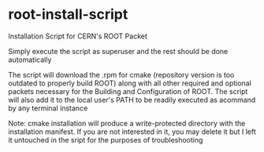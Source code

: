 # root-install-script
Installation Script for CERN's ROOT Packet

Simply execute the script as superuser and the rest should be done automatically

The script will download the .rpm for cmake (repository version is too outdated to properly build ROOT) along with all other required and optional packets necessary for the Building and Configuration of ROOT. The script will also add it to the local user's PATH to be readily executed as acommand by any terminal instance

Note: cmake installation will produce a write-protected directory with the installation manifest. If you are not interested in it, you may delete it but I left it untouched in the sript for the purposes of troubleshooting
